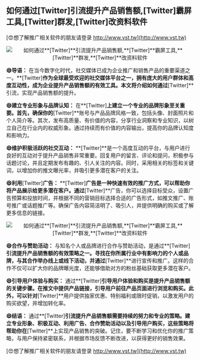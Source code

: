 ## **如何通过**[Twitter]**引流提升产品销售额,**[Twitter]**霸屏工具,**[Twitter]**群发,**[Twitter]**改资料软件**

[😍想了解推广相关软件的朋友请登录 http://www.vst.tw](http://www.vst.tw)

 <center><img src="https://vst.tw/MP4/tuiguang/png/3.png" alt="如何通过**[Twitter]**引流提升产品销售额,**[Twitter]**霸屏工具,**[Twitter]**群发,**[Twitter]**改资料软件"></center>

**😄导语：**
在当今数字化时代，社交媒体已成为企业推广和销售产品的重要渠道之一。**[Twitter]**作为全球最受欢迎的社交媒体平台之一，拥有庞大的用户群体和高度互动性，成为企业提升产品销售额的有效工具。本文将介绍如何通过**[Twitter]**引流，实现产品销售额的提升。

**😄建立专业形象与品牌认知：**
在**[Twitter]**上建立一个专业的品牌形象至关重要。首先，确保你的**[Twitter]**账号与产品品牌风格一致，包括头像、封面照片和个人简介等。其次，发布高质量、有价值的内容，分享行业洞察和专业知识，以树立自己在行业内的权威形象。通过持续而有价值的内容输出，提高你的品牌认知度和影响力。

**😄维护积极活跃的社交互动：**
**[Twitter]**是一个高度互动的平台，与用户进行良好的互动对于提升产品销售非常重要。回复用户的留言、评论和提问，积极参与话题讨论，并且定期发布有趣的、引人关注的内容。同时，采用相关的标签和关键词，以增加你的推文曝光率，并吸引更多潜在客户的关注。

**😄利用**[Twitter]**广告：**
**[Twitter]**广告是一种快速有效的推广方式，可以帮助你将产品展示给更多潜在客户。通过**[Twitter]**广告，你可以选择目标受众，设置广告预算和投放时间，并根据不同的营销目标选择合适的广告形式，如推文推广、账号推广或话题推广等。确保广告内容简洁明了、吸引人，并提供明确的购买或了解更多信息的链接。

 <center><img src="https://vst.tw/MP4/tuiguang/png/7.png" alt="如何通过**[Twitter]**引流提升产品销售额,**[Twitter]**霸屏工具,**[Twitter]**群发,**[Twitter]**改资料软件"></center>

**😄合作与赞助活动：**
与知名个人或品牌进行合作与赞助活动，是通过**[Twitter]**引流提升产品销售额的有效策略之一。寻找在你所属行业中有影响力的个人或品牌，与其合作举办线上或线下活动，并通过**[Twitter]**进行宣传和推广。这样的合作不仅可以扩大你的品牌曝光度，还能够借助对方的粉丝基础获取更多潜在客户。

**😄引导用户体验与购买：**
通过**[Twitter]**引导用户体验和购买是提升产品销售额的关键步骤。在推文中提供产品链接，引导用户前往产品页面进行浏览和购买。此外，可以针对**[Twitter]**用户提供独家优惠、特别福利或限时促销，以激发用户的购买欲望，并增加转化率。

**😄结语：**
通过**[Twitter]**引流提升产品销售额需要持续的努力和专业的策略。建立专业形象、积极互动、利用广告、合作赞助活动以及引导用户购买，这些策略将帮助你在**[Twitter]**上实现产品销售的突破。记住，要不断学习和优化你的推广策略，与用户保持紧密联系，并根据市场反馈不断改进，以获得更好的销售效果。

[😍想了解推广相关软件的朋友请登录 http://www.vst.tw](http://www.vst.tw)



